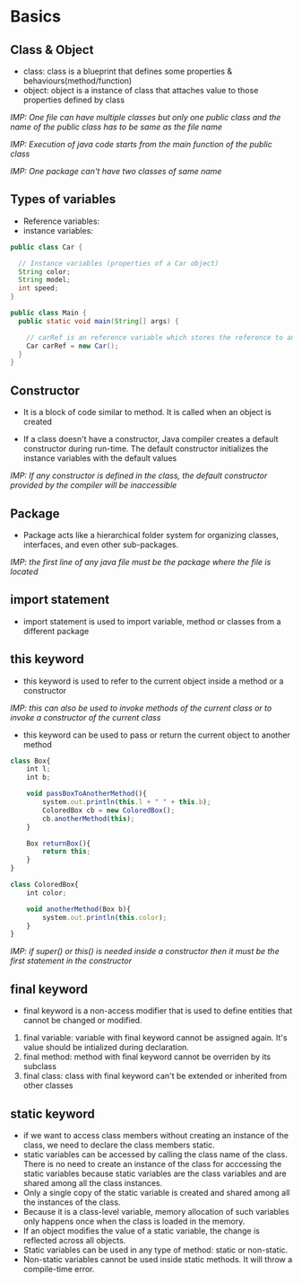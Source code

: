 # Basics

## Class & Object

- class: class is a blueprint that defines some properties & behaviours(method/function)
- object: object is a instance of class that attaches value to those properties defined by class

_IMP: One file can have multiple classes but only one public class and the name of the public class has to be same as the file name_

_IMP: Execution of java code starts from the main function of the public class_

_IMP: One package can't have two classes of same name_

## Types of variables

- Reference variables:
- instance variables:

```java
public class Car {

  // Instance variables (properties of a Car object)
  String color;
  String model;
  int speed;
}

public class Main {
  public static void main(String[] args) {

    // carRef is an reference variable which stores the reference to an object of class Car
    Car carRef = new Car();
  }
}
```


## Constructor

- It is a block of code similar to method. It is called when an object is created

- If a class doesn't have a constructor, Java compiler creates a default constructor during run-time. The default constructor initializes the instance variables with the default values

_IMP: If any constructor is defined in the class, the default constructor provided by the compiler will be inaccessible_

## Package
- Package acts like a hierarchical folder system for organizing classes, interfaces, and even other sub-packages. 

_IMP: the first line of any java file must be the package where the file is located_

## import statement
- import statement is used to import variable, method or classes from a different package 

## this keyword

- this keyword is used to refer to the current object inside a method or a constructor

_IMP: this can also be used to invoke methods of the current class or to invoke a constructor of the current class_

- this keyword can be used to pass or return the current object to another method

```javascript
class Box{
    int l;
    int b;

    void passBoxToAnotherMethod(){
        system.out.println(this.l + " " + this.b);
        ColoredBox cb = new ColoredBox();
        cb.anotherMethod(this);
    }

    Box returnBox(){
        return this;
    }
}

class ColoredBox{
    int color;

    void anotherMethod(Box b){
        system.out.println(this.color);
    }
}
```

_IMP: if super() or this() is needed inside a constructor then it must be the first statement in the constructor_

## final keyword
- final keyword is a non-access modifier that is used to define entities that cannot be changed or modified.
1. final variable: variable with final keyword cannot be assigned again. It's value should be intialized during declaration.
2. final method: method with final keyword cannot be overriden by its subclass
3. final class: class with final keyword can't be extended or inherited from other classes

## static keyword
- if we want to access class members without creating an instance of the class, we need to declare the class members static.
- static variables can be accessed by calling the class name of the class. There is no need to create an instance of the class for acccessing the static variables because static variables are the class variables and are shared among all the class instances. 
- Only a single copy of the static variable is created and shared among all the instances of the class.
- Because it is a class-level variable, memory allocation of such variables only happens once when the class is loaded in the memory.
- If an object modifies the value of a static variable, the change is reflected across all objects.
- Static variables can be used in any type of method: static or non-static.
- Non-static variables cannot be used inside static methods. It will throw a compile-time error.
